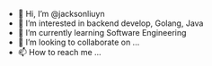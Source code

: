 - 👋 Hi, I’m @jacksonliuyn
- 👀 I’m interested in backend develop, Golang, Java
- 🌱 I’m currently learning Software Engineering
- 💞️ I’m looking to collaborate on ...
- 📫 How to reach me ...

<!---
jacksonliuyn/jacksonliuyn is a ✨ special ✨ repository because its `README.md` (this file) appears on your GitHub profile.
You can click the Preview link to take a look at your changes.
--->
